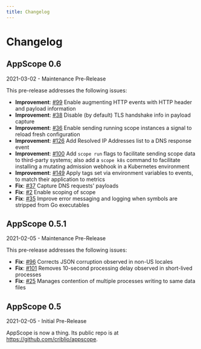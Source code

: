 ```yaml
---
title: Changelog
---
```


# Changelog

## AppScope 0.6

2021-03-02 - Maintenance Pre-Release

This pre-release addresses the following issues:

- **Improvement**: [#99](https://github.com/criblio/appscope/issues/99) Enable augmenting HTTP events with HTTP header and payload information
- **Improvement**: [#38](https://github.com/criblio/appscope/issues/38) Disable (by default) TLS handshake info in payload capture
- **Improvement**: [#36](https://github.com/criblio/appscope/issues/36) Enable sending running scope instances a signal to reload fresh configuration
- **Improvement**: [#126](https://github.com/criblio/appscope/issues/126) Add Resolved IP Addresses list to a DNS response event
- **Improvement**: [#100](https://github.com/criblio/appscope/issues/100) 
Add `scope run` flags to facilitate sending scope data to third-party systems; also add a `scope k8s` command to facilitate installing a mutating admission webhook in a Kubernetes environment
- **Improvement**: [#149](https://github.com/criblio/appscope/issues/149) 
Apply tags set via environment variables to events, to match their application to metrics
- **Fix**: [#37](https://github.com/criblio/appscope/issues/37) Capture DNS requests' payloads
- **Fix**: [#2](https://github.com/criblio/appscope/issues/2) Enable scoping of scope
- **Fix**: [#35](https://github.com/criblio/appscope/issues/35) Improve error messaging and logging when symbols are stripped from Go executables

## AppScope 0.5.1

2021-02-05 - Maintenance Pre-Release

This pre-release addresses the following issues:

- **Fix**: [#96](https://github.com/criblio/appscope/issues/96) Corrects JSON corruption observed in non-US locales
- **Fix**: [#101](https://github.com/criblio/appscope/issues/101) Removes 10-second processing delay observed in short-lived processes
- **Fix**: [#25](https://github.com/criblio/appscope/issues/25) Manages contention of multiple processes writing to same data files

## AppScope 0.5

2021-02-05 - Initial Pre-Release

AppScope is now a thing. Its public repo is at https://github.com/criblio/appscope.